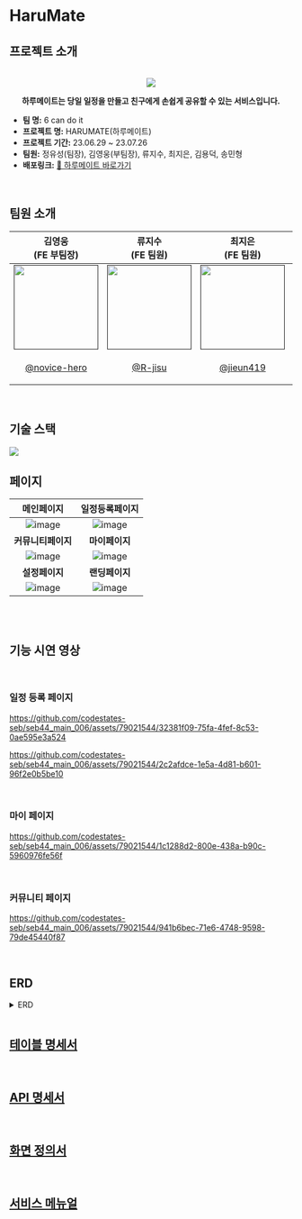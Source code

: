 # HaruMate
## 프로젝트 소개

<p align="center">
  <br>
  <img src="https://seb-44-mainproject-006.s3.ap-northeast-2.amazonaws.com/logo.png">
  <br>
<p align='center'><strong>하루메이트는 당일 일정을 만들고 친구에게 손쉽게 공유할 수 있는 서비스입니다.</strong></p>
</p>
  <ul>
  <li><strong>팀 명:</strong> 6 can do it</li>
  <li><strong>프로젝트 명:</strong> HARUMATE(하루메이트)</li>
  <li><strong>프로젝트 기간:</strong> 23.06.29 ~ 23.07.26</li>
  <li><strong>팀원:</strong> 정유성(팀장), 김영웅(부팀장), 류지수, 최지은, 김용덕, 송민형</li>
  <li><strong>배포링크:</strong> <a href='https://harumate.netlify.app'>🔗 하루메이트 바로가기</a></li>
</ul>


<br>

## 팀원 소개
<table>
<thead>
<tr>
<th>김영웅 <br>(FE 부팀장)</th>
<th>류지수 <br>(FE 팀원)</th>
<th>최지은 <br>(FE 팀원)</th>
<th>정유성 <br>(BE 팀장)</th>
<th>김용덕 <br>(BE 팀원)</th>
<th>송민형 <br>(BE 팀원)</th>
</tr>
</thead>
<tbody>
<tr>
<td><a target="_blank" rel="noopener noreferrer nofollow" href=""><img src="https://lh6.googleusercontent.com/5E2trbEO3ic8SQPg9MOiY8obWc_GZ4WcDxalJDFf43ndHOURrKvXejzEA5484YeW7iz5iKIpaXT33-OndYJZZAVV5jKBfUUFKS6t_rb_FobjHlui6c9poxPGr4XpTil8DhL-aFHIAVh6mv2YYMMav4eJVw=s2048" width="150" style="max-width: 100%;"></a></td>
<td><a target="_blank" rel="noopener noreferrer nofollow" href=""><img src="https://i.imgur.com/1S0lVCr.png" width="150" style="max-width: 100%;"></a></td>
<td><a target="_blank" rel="noopener noreferrer nofollow" href=""><img src="https://lh6.googleusercontent.com/elu9B9mPvaQIXq76r8bfhxLJERmDGlILLo68GApdVaqHnbTNREO0ksrxmDkZNlTKeokxSXQIUtmRjrjAO25Y1cekmr9p0jUExzimH6oEzygeYX0NahZnM2Zq8tyZGcga4vFTuR37S62zhj-2ucbB5Rj9kg=s2048" width="150" style="max-width: 100%;"></a></td>
<td><a target="_blank" rel="noopener noreferrer nofollow" href=""><img src="https://i.imgur.com/FBqnngs.png" width="150" style="max-width: 100%;"></a></td>
<td><a target="_blank" rel="noopener noreferrer nofollow" href=""><img src="https://lh3.googleusercontent.com/uWr1_eeporDE-dutZYxQPzZfjLpwMzbF9oQtL8tz214Iq8iKD4I8Zwe2WCj3VtrP9C2t07RbhC1bl8c3oXDUGTkhhhW8kPJGvHgynu-LH-cVAG-bQOJv0PYRd2vbBNiBoRc1yVPHHwuRweXM1CqxK-hH1A=s2048" width="150" style="max-width: 100%;"></a></td>
<td><a target="_blank" rel="noopener noreferrer nofollow" href=""><img src="https://lh5.googleusercontent.com/HgjW3hPuQE2my3z8zVuOOPM48Tsv9KS7cuKqR4Fh4a6BVYwQSGlHhDGIqRVtlyAA0vJI5lhbWha9PONrxQyNuNfGlSLt07TPS6KttrvlBbWBbEwj590l0Ez5rnQFJjt_uUsmU94wY5-qm-hLWn_s0dyObw=s2048" width="150" style="max-width: 100%;"></a></td>
</tr>
<tr>
<td>
<p align="center">
<a href="https://github.com/novice-hero" style="text-align-center">@novice-hero</a></td>
<td>
  <p align="center">
    <a href="https://github.com/R-jisu">@R-jisu</a></td>
<td>
  <p align="center">
  <a href="https://github.com/jieun419">@jieun419</a></td>
<td>
  <p align="center">
    <a href="https://github.com/BlancCarte">@BlancCarte</a></td>
<td>
  <p align="center">
    <a href="https://github.com/atreeud12">@atreeud12</a></td>
<td>
  <p align="center">
    <a href="https://github.com/MignonSS">@MignonSS</a></td>  
</tr>
</tbody>
</table>

<br>

## 기술 스택
<img src="https://seb-44-mainproject-006.s3.ap-northeast-2.amazonaws.com/stack.png">

<br>


## 페이지
|메인페이지|일정등록페이지|
|:---:|:---:|
|![image](https://github.com/codestates-seb/seb44_main_006/assets/77836614/6341a0f3-e248-4af3-9733-4846c1ae7c51)|![image](https://github.com/codestates-seb/seb44_main_006/assets/77836614/93dca001-e946-4665-8093-c50dcdb6aad0)|
|<b>커뮤니티페이지</b>|<b>마이페이지</b>|
|![image](https://github.com/codestates-seb/seb44_main_006/assets/77836614/fef65d05-d4b6-4462-9239-86b715b3789b)|![image](https://github.com/codestates-seb/seb44_main_006/assets/77836614/89573d57-166d-456d-ae5d-df5928d4d50b)|
|<b>설정페이지</b>|<b>랜딩페이지</b>|
|![image](https://github.com/codestates-seb/seb44_main_006/assets/77836614/a97df5fd-ebe5-4ab1-b93a-93d655772683)|![image](https://github.com/codestates-seb/seb44_main_006/assets/77836614/f757bcdb-6a4a-4594-ad92-f6a87ef8d6e3)|

<br>
<br>

## 기능 시연 영상

<br>

### 일정 등록 페이지

https://github.com/codestates-seb/seb44_main_006/assets/79021544/32381f09-75fa-4fef-8c53-0ae595e3a524

https://github.com/codestates-seb/seb44_main_006/assets/79021544/2c2afdce-1e5a-4d81-b601-96f2e0b5be10

<br>

### 마이 페이지

https://github.com/codestates-seb/seb44_main_006/assets/79021544/1c1288d2-800e-438a-b90c-5960976fe56f

<br>

### 커뮤니티 페이지

https://github.com/codestates-seb/seb44_main_006/assets/79021544/941b6bec-71e6-4748-9598-79de45440f87

<br>

<h2>ERD</h2>
<details>
<summary>ERD</summary>
<div dir="auto">
<a target="_blank" rel="noopener noreferrer" href=""><img src="https://seb-44-mainproject-006.s3.ap-northeast-2.amazonaws.com/ERD.png" alt="erdImg" style="max-width: 100%;"></a>
</div>
</details>
<br>
<h2><a href="https://drive.google.com/file/d/1WNAoJJcP-ybHIrENq2jlUSc6YNvmOVwA/view?usp=sharing" rel="nofollow">테이블 명세서</a></h2>
<br>
<h2><a href="https://drive.google.com/file/d/1d7T4WHeAefmc8mddL1bgDd5UFcl4-3qv/view?usp=sharing" rel="nofollow">API 명세서</a></h2>
<br>
<h2><a href="https://drive.google.com/file/d/17z87WpmeDfhc7oW_8RaaGTl38b67IWVI/view?usp=sharing" rel="nofollow">화면 정의서</a></h2>
<br>
<h2><a href="https://drive.google.com/file/d/1oy-Lqj1MduojdJ-z_tv1_DDqphxrjnJE/view?usp=sharing" rel="nofollow">서비스 메뉴얼</a></h2>
